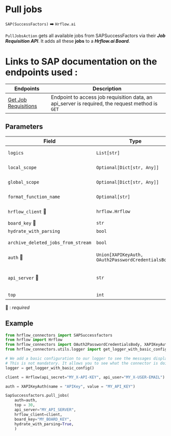 # Pull jobs

`SAP(SuccessFactors)` :arrow_right: `Hrflow.ai`

`PullJobsAction` gets all available jobs from SAPSuccessFactors via their ***Job Requisition API***. It adds all these **jobs** to a ***Hrflow.ai Board***.

# Links to SAP documentation on the endpoints used :

| Endpoints | Description |
| --------- | ----------- |
| [Get Job Requisitions](https://api.sap.com/api/RCMJobRequisition/overview)| Endpoint to access job requisition data, an api_server is required, the request method is `GET` |

## Parameters

| Field | Type | Description |
| ----- | ---- | ----------- |
| `logics`  | `List[str]` | Function names to apply as filter before pushing the data. Default value : `[]`        |
| `local_scope`  | `Optional[Dict[str, Any]]` | A dictionary containing the current scope's local variables. Default value : `None`        |
| `global_scope`  | `Optional[Dict[str, Any]]` | A dictionary containing the current scope's global variables. Default value : `None`       |
| `format_function_name`  | `Optional[str]` | Function name to format job before pushing. Default value : `None`        |
| `hrflow_client` :red_circle: | `hrflow.Hrflow` | Hrflow client instance used to communicate with the Hrflow.ai API        |
| `board_key` :red_circle: | `str` | Board key where the jobs to be added will be stored        |
| `hydrate_with_parsing`  | `bool` | Enrich the job with parsing. Default value : `False`        |
| `archive_deleted_jobs_from_stream`  | `bool` | Archive Board jobs when they are no longer in the incoming job stream. Default value : `True`        |
| `auth` :red_circle: | `Union[XAPIKeyAuth, OAuth2PasswordCredentialsBody]` | Auth instance to identify and communicate with the platform        |
| `api_server` :red_circle: | `str` | api_server: the `api_server` in `https://{api-server}/odata/v2`. For example api_server=`apisalesdemo8.successfactors.com` in `https://apisalesdemo8.successfactors.com/odata/v2`        |
| `top`  | `int` | show only the first n items, value by default = `20`

:red_circle: : *required* 

## Example

```python
from hrflow_connectors import SAPSuccessfactors
from hrflow import Hrflow
from hrflow_connectors import OAuth2PasswordCredentialsBody, XAPIKeyAuth
from hrflow_connectors.utils.logger import get_logger_with_basic_config

# We add a basic configuration to our logger to see the messages displayed in the standard output
# This is not mandatory. It allows you to see what the connector is doing.
logger = get_logger_with_basic_config()

client = Hrflow(api_secret="MY_X-API-KEY", api_user="MY_X-USER-EMAIL")

auth = XAPIKeyAuth(name = "APIKey", value = "MY_API_KEY")

SapSuccessfactors.pull_jobs(
    auth=auth,
    top = 30,
    api_server="MY_API_SERVER",
    hrflow_client=client,
    board_key="MY_BOARD_KEY",
    hydrate_with_parsing=True,
    )
```